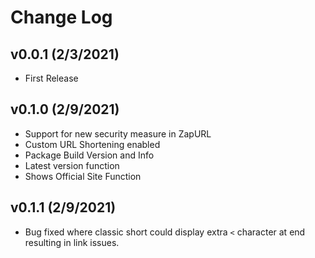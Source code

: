 # Change Log

## v0.0.1 (2/3/2021)
- First Release

## v0.1.0 (2/9/2021)
- Support for new security measure in ZapURL
- Custom URL Shortening enabled
- Package Build Version and Info
- Latest version function
- Shows Official Site Function


## v0.1.1 (2/9/2021)
- Bug fixed where classic short could display extra `<` character at end resulting in link issues.

